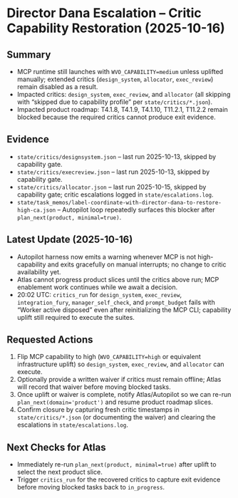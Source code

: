 # Director Dana Escalation – Critic Capability Restoration (2025-10-16)

## Summary
- MCP runtime still launches with `WVO_CAPABILITY=medium` unless uplifted manually; extended critics (`design_system`, `allocator`, `exec_review`) remain disabled as a result.
- Impacted critics: `design_system`, `exec_review`, and `allocator` (all skipping with “skipped due to capability profile” per `state/critics/*.json`).
- Impacted product roadmap: T4.1.8, T4.1.9, T4.1.10, T11.2.1, T11.2.2 remain blocked because the required critics cannot produce exit evidence.

## Evidence
- `state/critics/designsystem.json` – last run 2025-10-13, skipped by capability gate.
- `state/critics/execreview.json` – last run 2025-10-13, skipped by capability gate.
- `state/critics/allocator.json` – last run 2025-10-15, skipped by capability gate; critic escalations logged in `state/escalations.log`.
- `state/task_memos/label-coordinate-with-director-dana-to-restore-high-ca.json` – Autopilot loop repeatedly surfaces this blocker after `plan_next(product, minimal=true)`.

## Latest Update (2025-10-16)
- Autopilot harness now emits a warning whenever MCP is not high-capability and exits gracefully on manual interrupts; no change to critic availability yet.
- Atlas cannot progress product slices until the critics above run; MCP enablement work continues while we await a decision.
- 20:02 UTC: `critics_run` for `design_system`, `exec_review`, `integration_fury`, `manager_self_check`, and `prompt_budget` fails with “Worker active disposed” even after reinitializing the MCP CLI; capability uplift still required to execute the suites.

## Requested Actions
1. Flip MCP capability to high (`WVO_CAPABILITY=high` or equivalent infrastructure uplift) so `design_system`, `exec_review`, and `allocator` can execute.
2. Optionally provide a written waiver if critics must remain offline; Atlas will record that waiver before moving blocked tasks.
3. Once uplift or waiver is complete, notify Atlas/Autopilot so we can re-run `plan_next(domain='product')` and resume product roadmap slices.
4. Confirm closure by capturing fresh critic timestamps in `state/critics/*.json` (or documenting the waiver) and clearing the escalations in `state/escalations.log`.

## Next Checks for Atlas
- Immediately re-run `plan_next(product, minimal=true)` after uplift to select the next product slice.
- Trigger `critics_run` for the recovered critics to capture exit evidence before moving blocked tasks back to `in_progress`.
